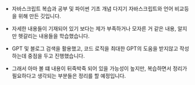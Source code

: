 - 자바스크립트 복습과 공부 및 파이썬 기초 개념 다지기 자바스크립트와 언어 비교등을 위해 만든 깃입니다.
- 자세한 내용들이 기재되어 있기 보다는 제가 부족하거나 모자른 거 같은 내용, 알지만 헷갈리는 내용들을 학습했습니다.
- GPT 및 블로그 검색을 활용했고, 코드 로직을 최대한 GPT의 도움을 받지않고 작성하는데 중점을 두고 진행했습니다.

- 그래서 아마 볼 떄 내용이 뒤죽박죽 되어 있을 가능성이 높지만, 복습하면서 정리가 필요하다고 생각되는 부분들은 정리를 할 예정입니다.